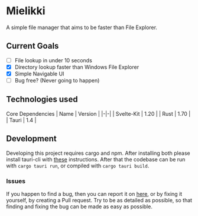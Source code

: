 # Mielikki

A simple file manager that aims to be faster than File Explorer.

## Current Goals

- [ ] File lookup in under 10 seconds
- [x] Directory lookup faster than Windows File Explorer
- [x] Simple Navigable UI
- [ ] Bug free? (Never going to happen)

## Technologies used

Core Dependencies
| Name | Version |
|-|-|
| Svelte-Kit | 1.20 |
| Rust | 1.70 |
| Tauri | 1.4 |

## Development

Developing this project requires cargo and npm. After installing both please install tauri-cli with [these](https://tauri.app/v1/guides/getting-started/prerequisites) instructions. After that the codebase can be run with `cargo tauri run`, or compiled with `cargo tauri build`.

### Issues

If you happen to find a bug, then you can report it on [here](https://github.com/Vikaheimo/Mielikki/issues/new), or by fixing it yourself, by creating a Pull request. Try to be as detailed as possible, so that finding and fixing the bug can be made as easy as possible.
